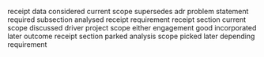 receipt data considered current scope supersedes adr problem statement required subsection analysed receipt requirement receipt section current scope discussed driver project scope either engagement good incorporated later outcome receipt section parked analysis scope picked later depending requirement